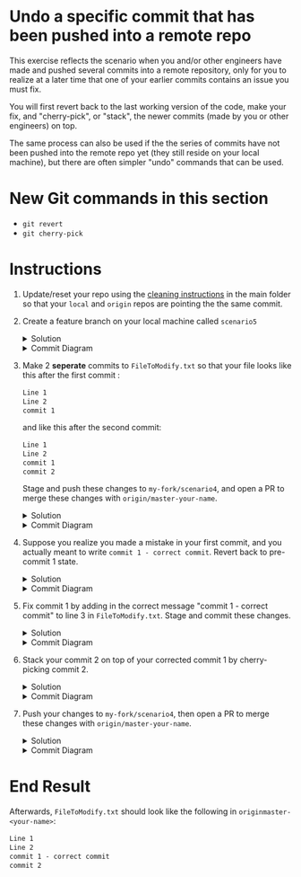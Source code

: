 # Undo a specific commit that has been pushed into a remote repo

This exercise reflects the scenario when you and/or other engineers have made and pushed several commits into a remote repository, only for you to realize at a later time that one of your earlier commits contains an issue you must fix. 

You will first revert back to the last working version of the code, make your fix, and "cherry-pick", or "stack", the newer commits (made by you or other engineers) on top.

The same process can also be used if the the series of commits have not been pushed into the remote repo yet (they still reside on your local machine), but there are often simpler "undo" commands that can be used. 

# New Git commands in this section
* `git revert`
* `git cherry-pick`

# Instructions
1. Update/reset your repo using the [cleaning instructions](https://github.intuit.com/Albertasaurus/git-practice/blob/master/Cleaning.md) in the main folder so that your `local` and `origin` repos are pointing the the same commit.
1. Create a feature branch on your local machine called `scenario5`
    <details>
    <summary>Solution</summary>
    
    ```console
    $ git checkout -b scenario5
    ```
    </details>

    <details>
    <summary>Commit Diagram</summary>

    ```
    Our local repo:
    
    A---B master-your-name


    Remote my-fork:
    
    <nothing relevent to show>
    

    Remote origin:
    
    A---B master-your-name
    ```
    </details>

1. Make 2 **seperate** commits to `FileToModify.txt` so that your file looks like this after the first commit :
    ```
    Line 1 
    Line 2 
    commit 1

    ```
    and like this after the second commit:
    ```
    Line 1 
    Line 2 
    commit 1
    commit 2
    ```

    Stage and push these changes to `my-fork/scenario4`, and open a PR to merge these changes with `origin/master-your-name`.
    <details>
    <summary>Solution</summary>
    
    1. Add a line to `FileToModify.txt` so that it looks like (make sure you hit "Enter" after "commit 1" so that merge conflicts are minimized): 
    ```
    Line 1 
    Line 2 
    commit 1

    ```
    1. Stage and commit your changes 
    ```console
    $ git stage -A
    $ git commit -m "commit 1"
    ```

    1. Add another line to `FileToModify.txt` so that it now looks like:
    ```
    Line 1 
    Line 2 
    commit 1
    commit 2
    ```

    1. Stage and commit your changes 
    ```console
    $ git stage -A
    $ git commit -m "commit 2"
    ```
    1. Push your changes
    ```console
    $ git push -u my-fork master-your-name 
    ```
    1. Open a PR on Github and merge your changes from `my-fork/scenario5` to `origin/master-your-name`.
    </details>

    <details>
    <summary>Commit Diagram</summary>

    ```
    Our local repo:

            D sceario5 (commit 2)
           /
          C scenario5 (commit 1)
         / 
    A---B master-your-name


    Remote my-fork:

            D' sceario5 (commit 2)
           /
          C scenario5 (commit 1)
         / 
    A---B master-your-name
    

    Remote origin:
    
            D'' sceario5 (commit 2)
           /
          C scenario5 (commit 1)
         / 
    A---B master-your-name
    ```
    </details>
1. Suppose you realize you made a mistake in your first commit, and you actually meant to write `commit 1 - correct commit`. Revert back to pre-commit 1 state. 
    <details>
    <summary>Solution</summary>
    
    1. Ensure there are no changes in the working directory by either commiting them with `git commit`, or discarding them with `git clean -df`. 
    1. Open the commit log with `git log`, and copy down all the commit hashes up to the one you want to revert to. In this case, copy the commit hashes of commit 1 and commit 2. 
        ```console
        $ git log
        ```
        ![commit hashes diagram](img/s5.4.2.png)
        <!-- (This is the link to edit the diagram: https://app.mural.co/t/intuitqboteam/m/intuitqboteam/1591907312923/0e1cfb9bc6e420aacae3f076f3690015aec88c45) -->
    1. Revert to commit 1
        ```console
        $ git revert <commit hash of commit 1>
        ```
        1. Resolve merge conflicts if necessary
        1. Add changes with `git add -A`, and continue revert with `git revert --continue`. 
        1. If necessary, type `:q` then press `enter` in your terminal to exit the confirmation message. 
    1. Run `git log`, and observe there is a new commit which is a "Revert "commit 1"". The hash number of the commit was reverted is provided.

        Notice that the existing commit 2 and commit 1 are still in the commit stack, but a new commit "reverted" commit 1. 
    </details>

    <details>
    <summary>Commit Diagram</summary>

    ```
    Our local repo:

              E Reverted commit 1
             /
            D sceario5 (commit 2)
           /
          C scenario5 (commit 1)
         / 
    A---B master-your-name


    Remote my-fork:

    A---B---C---D' scenario5 (commit 2)
    

    Remote origin:
    
    A---B---C---D'' scenario5 (commit 2)
    ```
    </details>
1. Fix commit 1 by adding in the correct message "commit 1 - correct commit" to line 3 in `FileToModify.txt`. Stage and commit these changes.
    <details>
    <summary>Solution</summary>
    
    1. Edit your `FileToModify.txt` so that it is now correct:
        ```
        Line 1 
        Line 2 
        commit 1 - correct commit 
        ```
    1. Stage and commit your changes
        ```console
        $ git stage -A
        $ git commit -m "commit 1 - correct commit"
        ```
    </details>

    <details>
    <summary>Commit Diagram</summary>

    ```
    Our local repo:

                F commit 1 - correct commit 
               /
              E Reverted commit 1
             /
            D sceario5 (commit 2)
           /
          C scenario5 (commit 1)
         / 
    A---B master-your-name


    Remote my-fork:

    A---B---C---D' scenario5 (commit 2)
    

    Remote origin:
    
    A---B---C---D'' scenario5 (commit 2)
    ```
    </details>
1. Stack your commit 2 on top of your corrected commit 1 by cherry-picking commit 2. 
    <details>
    <summary>Solution</summary>
    
    1. Use the (git cherry-pick)[https://www.atlassian.com/git/tutorials/cherry-pick] command to pick out any commits (in this case commit 2) that came after commit 1, and stack them on top of the correct commit 1. 
        ```console
        git cherry pick <commit hash of commit 2>
        ```
    1. Resolve merge conflicts if necessary. Your `FileToModify.txt` should now look like: 
        ```
        Line 1 
        Line 2 
        commit 1 - correct commit 
        commit 2
        ```
        1. If you had to resolve merge conflicts, stage your changes and continue with cherry-picking.
            ```console
            $ git stage -A
            $ git cherry-pick --continue
            ```
        1. If necessary, type `:q` then press enter in your terminal to exit the confirmation message. 
    1. Run `git log`, and observe that the order of commits matches the commit diagram. 
    </details>

    <details>
    <summary>Commit Diagram</summary>

    ```
    Our local repo:

                  G commit 2 (cherry-picked)
                 /
                F commit 1 - correct commit 
               /
              E Reverted commit 1
             /
            D sceario5 (commit 2)
           /
          C scenario5 (commit 1)
         / 
    A---B master-your-name


    Remote my-fork:

    A---B---C---D' scenario5 (commit 2)
    

    Remote origin:
    
    A---B---C---D'' scenario5 (commit 2)
    ```
    </details>
1. Push your changes to `my-fork/scenario4`, then open a PR to merge these changes with `origin/master-your-name`. 
    <details>
    <summary>Solution</summary>

    1. Open a Pull Request on Githunb to merge changes from `my-fork/scenario5` to `origin/master-your-name`. 
    1. Run `git fetch origin` to refresh your local repo's pointers  
    1. Using `git log` or a Git GUI, check that the commits are in the right order. 
    </details>

    <details>
    <summary>Commit Diagram</summary>

    ```
    Our local repo:

                  G commit 2 (cherry-picked)
                 /
                F commit 1 - correct commit 
               /
              E Reverted commit 1
             /
            D sceario5 (commit 2)
           /
          C scenario5 (commit 1)
         / 
    A---B master-your-name


    Remote my-fork:

                  G' commit 2 (cherry-picked)
                 /
                F commit 1 - correct commit 
               /
              E Reverted commit 1
             /
            D' sceario5 (commit 2)
           /
          C scenario5 (commit 1)
         / 
    A---B master-your-name
    

    Remote origin:
    
                  G'' commit 2 (cherry-picked)
                 /
                F commit 1 - correct commit 
               /
              E Reverted commit 1
             /
            D'' sceario5 (commit 2)
           /
          C scenario5 (commit 1)
         / 
    A---B master-your-name
    ```s

# End Result
Afterwards, `FileToModify.txt` should look like the following in `originmaster-<your-name>`:
```
Line 1
Line 2
commit 1 - correct commit
commit 2 
```